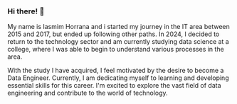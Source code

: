 ### Hi there! 🐇

My name is Iasmim Horrana and i started my journey in the IT area between 2015 and 2017, but ended up following other paths. In 2024, I decided to return to the technology sector and am currently studying data science at a college, where I was able to begin to understand various processes in the area.

With the study I have acquired, I feel motivated by the desire to become a Data Engineer. Currently, I am dedicating myself to learning and developing essential skills for this career. I'm excited to explore the vast field of data engineering and contribute to the world of technology.









